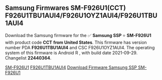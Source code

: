<h2>Samsung Firmwares SM-F926U1(CCT) F926U1TBU1AUI4/F926U1OYZ1AUI4/F926U1TBU1AUI4</h2>
Download the Samsung firmware for the ✅ <strong>Samsung SSP </strong> ⭐ <strong>SM-F926U1</strong> with product code <strong>CCT</strong> <strong> from United States</strong>. This firmware has version number PDA <strong>F926U1TBU1AUI4</strong> and CSC F926U1OYZ1AUI4. The operating system of this firmware is Android R , with build date 2021-09-29. Changelist <strong>22440364</strong>.


[SM-F926U1](https://samfirm.shop/samsung/model/SM-F926U1)
[F926U1TBU1AUI4](https://samfirm.shop/samsung/pda/F926U1TBU1AUI4)
[Download Firmware Samsung SSP SM-F926U1](https://samfirm.shop/samsung/firmware/461036)
